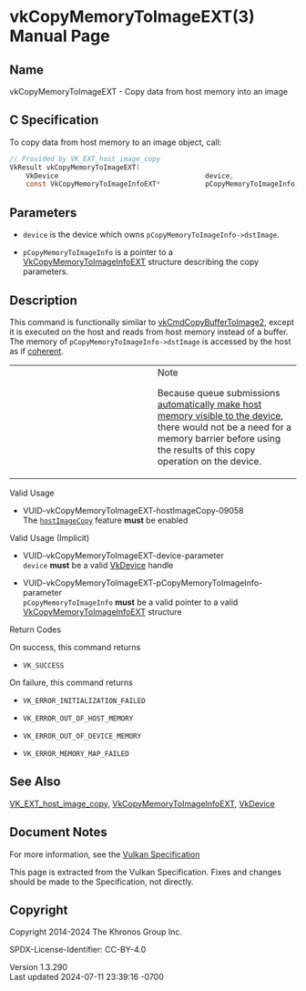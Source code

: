 # vkCopyMemoryToImageEXT(3) Manual Page

## Name

vkCopyMemoryToImageEXT - Copy data from host memory into an image



## <a href="#_c_specification" class="anchor"></a>C Specification

To copy data from host memory to an image object, call:

``` c
// Provided by VK_EXT_host_image_copy
VkResult vkCopyMemoryToImageEXT(
    VkDevice                                    device,
    const VkCopyMemoryToImageInfoEXT*           pCopyMemoryToImageInfo);
```

## <a href="#_parameters" class="anchor"></a>Parameters

- `device` is the device which owns `pCopyMemoryToImageInfo->dstImage`.

- `pCopyMemoryToImageInfo` is a pointer to a
  [VkCopyMemoryToImageInfoEXT](https://registry.khronos.org/vulkan/specs/1.3-extensions/man/html/VkCopyMemoryToImageInfoEXT.html)
  structure describing the copy parameters.

## <a href="#_description" class="anchor"></a>Description

This command is functionally similar to
[vkCmdCopyBufferToImage2](https://registry.khronos.org/vulkan/specs/1.3-extensions/man/html/vkCmdCopyBufferToImage2.html), except it is
executed on the host and reads from host memory instead of a buffer. The
memory of `pCopyMemoryToImageInfo->dstImage` is accessed by the host as
if <a
href="https://registry.khronos.org/vulkan/specs/1.3-extensions/html/vkspec.html#memory-coherent"
target="_blank" rel="noopener">coherent</a>.

<table>
<colgroup>
<col style="width: 50%" />
<col style="width: 50%" />
</colgroup>
<tbody>
<tr>
<td class="icon"><em></em></td>
<td class="content">Note
<p>Because queue submissions <a
href="https://registry.khronos.org/vulkan/specs/1.3-extensions/html/vkspec.html#synchronization-submission-host-writes"
target="_blank" rel="noopener">automatically make host memory visible to
the device</a>, there would not be a need for a memory barrier before
using the results of this copy operation on the device.</p></td>
</tr>
</tbody>
</table>

Valid Usage

- <a href="#VUID-vkCopyMemoryToImageEXT-hostImageCopy-09058"
  id="VUID-vkCopyMemoryToImageEXT-hostImageCopy-09058"></a>
  VUID-vkCopyMemoryToImageEXT-hostImageCopy-09058  
  The <a
  href="https://registry.khronos.org/vulkan/specs/1.3-extensions/html/vkspec.html#features-hostImageCopy"
  target="_blank" rel="noopener"><code>hostImageCopy</code></a> feature
  **must** be enabled

Valid Usage (Implicit)

- <a href="#VUID-vkCopyMemoryToImageEXT-device-parameter"
  id="VUID-vkCopyMemoryToImageEXT-device-parameter"></a>
  VUID-vkCopyMemoryToImageEXT-device-parameter  
  `device` **must** be a valid [VkDevice](https://registry.khronos.org/vulkan/specs/1.3-extensions/man/html/VkDevice.html) handle

- <a href="#VUID-vkCopyMemoryToImageEXT-pCopyMemoryToImageInfo-parameter"
  id="VUID-vkCopyMemoryToImageEXT-pCopyMemoryToImageInfo-parameter"></a>
  VUID-vkCopyMemoryToImageEXT-pCopyMemoryToImageInfo-parameter  
  `pCopyMemoryToImageInfo` **must** be a valid pointer to a valid
  [VkCopyMemoryToImageInfoEXT](https://registry.khronos.org/vulkan/specs/1.3-extensions/man/html/VkCopyMemoryToImageInfoEXT.html)
  structure

Return Codes

On success, this command returns  
- `VK_SUCCESS`

On failure, this command returns  
- `VK_ERROR_INITIALIZATION_FAILED`

- `VK_ERROR_OUT_OF_HOST_MEMORY`

- `VK_ERROR_OUT_OF_DEVICE_MEMORY`

- `VK_ERROR_MEMORY_MAP_FAILED`

## <a href="#_see_also" class="anchor"></a>See Also

[VK_EXT_host_image_copy](https://registry.khronos.org/vulkan/specs/1.3-extensions/man/html/VK_EXT_host_image_copy.html),
[VkCopyMemoryToImageInfoEXT](https://registry.khronos.org/vulkan/specs/1.3-extensions/man/html/VkCopyMemoryToImageInfoEXT.html),
[VkDevice](https://registry.khronos.org/vulkan/specs/1.3-extensions/man/html/VkDevice.html)

## <a href="#_document_notes" class="anchor"></a>Document Notes

For more information, see the <a
href="https://registry.khronos.org/vulkan/specs/1.3-extensions/html/vkspec.html#vkCopyMemoryToImageEXT"
target="_blank" rel="noopener">Vulkan Specification</a>

This page is extracted from the Vulkan Specification. Fixes and changes
should be made to the Specification, not directly.

## <a href="#_copyright" class="anchor"></a>Copyright

Copyright 2014-2024 The Khronos Group Inc.

SPDX-License-Identifier: CC-BY-4.0

Version 1.3.290  
Last updated 2024-07-11 23:39:16 -0700
